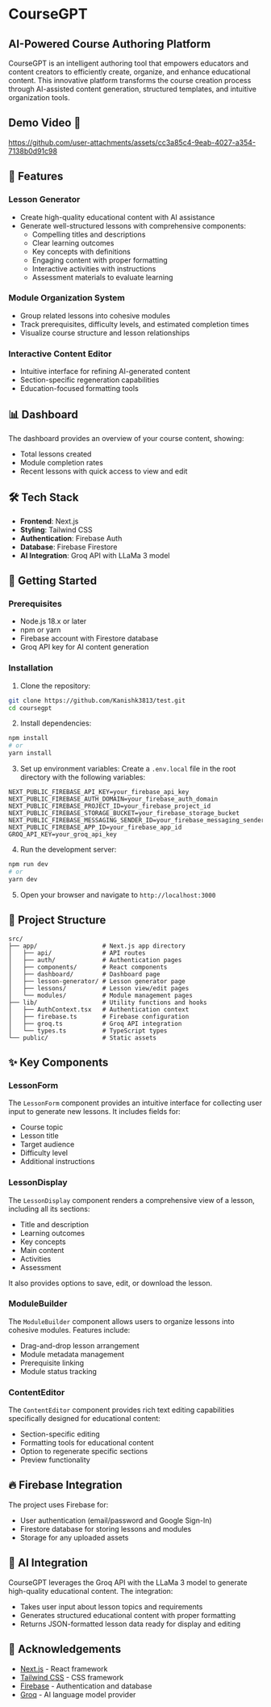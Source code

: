 # CourseGPT

## AI-Powered Course Authoring Platform

CourseGPT is an intelligent authoring tool that empowers educators and content creators to efficiently create, organize, and enhance educational content. This innovative platform transforms the course creation process through AI-assisted content generation, structured templates, and intuitive organization tools.

## Demo Video 🎥

https://github.com/user-attachments/assets/cc3a85c4-9eab-4027-a354-7138b0d91c98

## 🚀 Features

### Lesson Generator
- Create high-quality educational content with AI assistance
- Generate well-structured lessons with comprehensive components:
  - Compelling titles and descriptions
  - Clear learning outcomes
  - Key concepts with definitions
  - Engaging content with proper formatting
  - Interactive activities with instructions
  - Assessment materials to evaluate learning

### Module Organization System
- Group related lessons into cohesive modules
- Track prerequisites, difficulty levels, and estimated completion times
- Visualize course structure and lesson relationships

### Interactive Content Editor
- Intuitive interface for refining AI-generated content
- Section-specific regeneration capabilities
- Education-focused formatting tools

## 📊 Dashboard

The dashboard provides an overview of your course content, showing:
- Total lessons created
- Module completion rates
- Recent lessons with quick access to view and edit

## 🛠️ Tech Stack

- **Frontend**: Next.js
- **Styling**: Tailwind CSS
- **Authentication**: Firebase Auth
- **Database**: Firebase Firestore
- **AI Integration**: Groq API with LLaMa 3 model

## 🚀 Getting Started

### Prerequisites

- Node.js 18.x or later
- npm or yarn
- Firebase account with Firestore database
- Groq API key for AI content generation

### Installation

1. Clone the repository:
```bash
git clone https://github.com/Kanishk3813/test.git
cd coursegpt
```

2. Install dependencies:
```bash
npm install
# or
yarn install
```

3. Set up environment variables:
Create a `.env.local` file in the root directory with the following variables:
```
NEXT_PUBLIC_FIREBASE_API_KEY=your_firebase_api_key
NEXT_PUBLIC_FIREBASE_AUTH_DOMAIN=your_firebase_auth_domain
NEXT_PUBLIC_FIREBASE_PROJECT_ID=your_firebase_project_id
NEXT_PUBLIC_FIREBASE_STORAGE_BUCKET=your_firebase_storage_bucket
NEXT_PUBLIC_FIREBASE_MESSAGING_SENDER_ID=your_firebase_messaging_sender_id
NEXT_PUBLIC_FIREBASE_APP_ID=your_firebase_app_id
GROQ_API_KEY=your_groq_api_key
```

4. Run the development server:
```bash
npm run dev
# or
yarn dev
```

5. Open your browser and navigate to `http://localhost:3000`

## 📂 Project Structure

```
src/
├── app/                  # Next.js app directory
│   ├── api/              # API routes
│   ├── auth/             # Authentication pages
│   ├── components/       # React components
│   ├── dashboard/        # Dashboard page
│   ├── lesson-generator/ # Lesson generator page
│   ├── lessons/          # Lesson view/edit pages
│   └── modules/          # Module management pages
├── lib/                  # Utility functions and hooks
│   ├── AuthContext.tsx   # Authentication context
│   ├── firebase.ts       # Firebase configuration
│   ├── groq.ts           # Groq API integration
│   └── types.ts          # TypeScript types
└── public/               # Static assets
```

## ✨ Key Components

### LessonForm
The `LessonForm` component provides an intuitive interface for collecting user input to generate new lessons. It includes fields for:
- Course topic
- Lesson title
- Target audience
- Difficulty level
- Additional instructions

### LessonDisplay
The `LessonDisplay` component renders a comprehensive view of a lesson, including all its sections:
- Title and description
- Learning outcomes
- Key concepts
- Main content
- Activities
- Assessment

It also provides options to save, edit, or download the lesson.

### ModuleBuilder
The `ModuleBuilder` component allows users to organize lessons into cohesive modules. Features include:
- Drag-and-drop lesson arrangement
- Module metadata management
- Prerequisite linking
- Module status tracking

### ContentEditor
The `ContentEditor` component provides rich text editing capabilities specifically designed for educational content:
- Section-specific editing
- Formatting tools for educational content
- Option to regenerate specific sections
- Preview functionality

## 🔥 Firebase Integration

The project uses Firebase for:
- User authentication (email/password and Google Sign-In)
- Firestore database for storing lessons and modules
- Storage for any uploaded assets

## 🤖 AI Integration

CourseGPT leverages the Groq API with the LLaMa 3 model to generate high-quality educational content. The integration:
- Takes user input about lesson topics and requirements
- Generates structured educational content with proper formatting
- Returns JSON-formatted lesson data ready for display and editing

## 🌟 Acknowledgements

- [Next.js](https://nextjs.org/) - React framework
- [Tailwind CSS](https://tailwindcss.com/) - CSS framework
- [Firebase](https://firebase.google.com/) - Authentication and database
- [Groq](https://groq.com/) - AI language model provider

